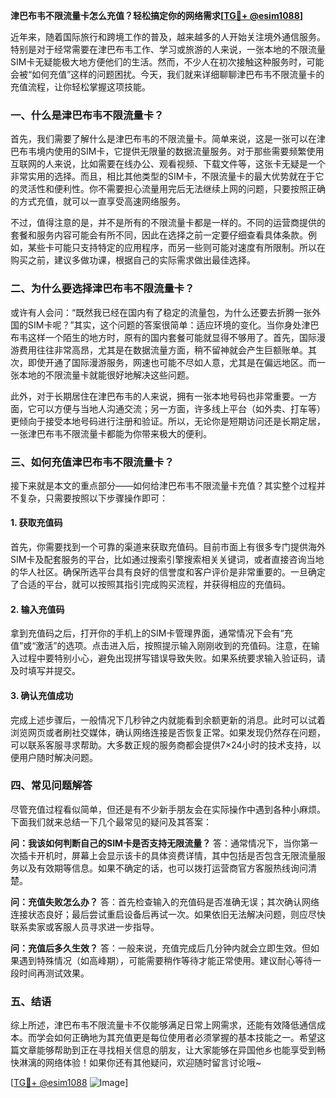 **津巴布韦不限流量卡怎么充值？轻松搞定你的网络需求[[TG💪+ @esim1088](https://t.me/s/esim1088)]**

近年来，随着国际旅行和跨境工作的普及，越来越多的人开始关注境外通信服务。特别是对于经常需要在津巴布韦工作、学习或旅游的人来说，一张本地的不限流量SIM卡无疑能极大地方便他们的生活。然而，不少人在初次接触这种服务时，可能会被“如何充值”这样的问题困扰。今天，我们就来详细聊聊津巴布韦不限流量卡的充值流程，让你轻松掌握这项技能。

### 一、什么是津巴布韦不限流量卡？

首先，我们需要了解什么是津巴布韦的不限流量卡。简单来说，这是一张可以在津巴布韦境内使用的SIM卡，它提供无限量的数据流量服务。对于那些需要频繁使用互联网的人来说，比如需要在线办公、观看视频、下载文件等，这张卡无疑是一个非常实用的选择。而且，相比其他类型的SIM卡，不限流量卡的最大优势就在于它的灵活性和便利性。你不需要担心流量用完后无法继续上网的问题，只要按照正确的方式充值，就可以一直享受高速网络服务。

不过，值得注意的是，并不是所有的不限流量卡都是一样的。不同的运营商提供的套餐和服务内容可能会有所不同，因此在选择之前一定要仔细查看具体条款。例如，某些卡可能只支持特定的应用程序，而另一些则可能对速度有所限制。所以在购买之前，建议多做功课，根据自己的实际需求做出最佳选择。

### 二、为什么要选择津巴布韦不限流量卡？

或许有人会问：“既然我已经在国内有了稳定的流量包，为什么还要去折腾一张外国的SIM卡呢？”其实，这个问题的答案很简单：适应环境的变化。当你身处津巴布韦这样一个陌生的地方时，原有的国内套餐可能就显得不够用了。首先，国际漫游费用往往非常高昂，尤其是在数据流量方面，稍不留神就会产生巨额账单。其次，即使开通了国际漫游服务，网速也可能不尽如人意，尤其是在偏远地区。而一张本地的不限流量卡就能很好地解决这些问题。

此外，对于长期居住在津巴布韦的人来说，拥有一张本地号码也非常重要。一方面，它可以方便与当地人沟通交流；另一方面，许多线上平台（如外卖、打车等）更倾向于接受本地号码进行注册和验证。所以，无论你是短期访问还是长期定居，一张津巴布韦不限流量卡都能为你带来极大的便利。

### 三、如何充值津巴布韦不限流量卡？

接下来就是本文的重点部分——如何给津巴布韦不限流量卡充值？其实整个过程并不复杂，只需要按照以下步骤操作即可：

#### 1. 获取充值码

首先，你需要找到一个可靠的渠道来获取充值码。目前市面上有很多专门提供海外SIM卡及配套服务的平台，比如通过搜索引擎搜索相关关键词，或者直接咨询当地的华人社区。确保所选平台具有良好的信誉度和客户评价是非常重要的。一旦确定了合适的平台，就可以按照其指引完成购买流程，并获得相应的充值码。

#### 2. 输入充值码

拿到充值码之后，打开你的手机上的SIM卡管理界面，通常情况下会有“充值”或“激活”的选项。点击进入后，按照提示输入刚刚收到的充值码。注意，在输入过程中要特别小心，避免出现拼写错误导致失败。如果系统要求输入验证码，请及时填写并提交。

#### 3. 确认充值成功

完成上述步骤后，一般情况下几秒钟之内就能看到余额更新的消息。此时可以试着浏览网页或者刷社交媒体，确认网络连接是否恢复正常。如果发现仍然存在问题，可以联系客服寻求帮助。大多数正规的服务商都会提供7×24小时的技术支持，以便用户随时解决问题。

### 四、常见问题解答

尽管充值过程看似简单，但还是有不少新手朋友会在实际操作中遇到各种小麻烦。下面我们就来总结一下几个最常见的疑问及其答案：

**问：我该如何判断自己的SIM卡是否支持无限流量？**
答：通常情况下，当你第一次插卡开机时，屏幕上会显示该卡的具体资费详情，其中包括是否包含无限流量服务以及有效期等信息。如果不确定的话，也可以拨打运营商官方客服热线询问清楚。

**问：充值失败怎么办？**
答：首先检查输入的充值码是否准确无误；其次确认网络连接状态良好；最后尝试重启设备后再试一次。如果依旧无法解决问题，则应尽快联系卖家或客服人员寻求进一步指导。

**问：充值后多久生效？**
答：一般来说，充值完成后几分钟内就会立即生效。但如果遇到特殊情况（如高峰期），可能需要稍作等待才能正常使用。建议耐心等待一段时间再测试效果。

### 五、结语

综上所述，津巴布韦不限流量卡不仅能够满足日常上网需求，还能有效降低通信成本。而学会如何正确地为其充值更是每位使用者必须掌握的基本技能之一。希望这篇文章能够帮助到正在寻找相关信息的朋友，让大家能够在异国他乡也能享受到畅快淋漓的网络体验！如果你还有其他疑问，欢迎随时留言讨论哦~

[[TG💪+ @esim1088](https://t.me/s/esim1088) ![Image](https://i.postimg.cc/4NQfJmqS/Snipaste-2025-05-13-00-14-12.png)]